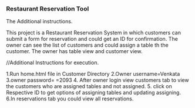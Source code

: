 ### Restaurant Reservation Tool

The Additional instructions.

This project is a Restaurant Reservation System in which customers can submit a form for reservation and could get an ID for confirmation.
The owner can see the list of customers and could assign a table th the customer. 
The owner has table view and customer view.

//Additional Instructions for execution.

1\.Run home.html file in Customer Directory
2\.Owner username=Venkata
3\.owner password= =2093
4\. After owner login view customers tab to view the customers who are assigned tables and not assigned.
5\. click on Respective ID to get options of assigning tables and updating assigning.
6\.In reservations tab you could view all reservations.
